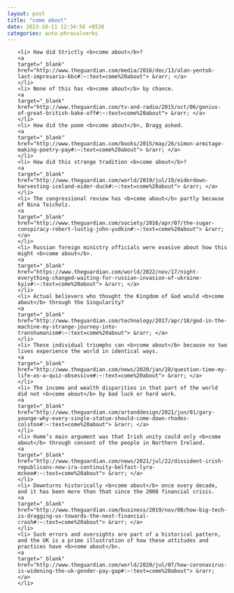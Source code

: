 ```yaml
---
layout: post
title: "come about"
date: 2023-10-11 12:34:56 +0530
categories: auto-phrasalverbs
---
```

<ol>

    <li> How did Strictly <b>come about</b>?
    <a 
    target="_blank" 
    href="http://www.theguardian.com/media/2016/dec/13/alan-yentob-last-impresario-bbc#:~:text=come%20about"> &rarr; </a>
    </li>
    <li> None of this has <b>come about</b> by chance.
    <a 
    target="_blank" 
    href="http://www.theguardian.com/tv-and-radio/2015/oct/06/genius-of-great-british-bake-off#:~:text=come%20about"> &rarr; </a>
    </li>
    <li> How did the poem <b>come about</b>, Bragg asked.
    <a 
    target="_blank" 
    href="http://www.theguardian.com/books/2015/may/26/simon-armitage-making-poetry-pay#:~:text=come%20about"> &rarr; </a>
    </li>
    <li> How did this strange tradition <b>come about</b>?
    <a 
    target="_blank" 
    href="http://www.theguardian.com/world/2019/jul/19/eiderdown-harvesting-iceland-eider-duck#:~:text=come%20about"> &rarr; </a>
    </li>
    <li> The congressional review has <b>come about</b> partly because of Nina Teicholz.
    <a 
    target="_blank" 
    href="http://www.theguardian.com/society/2016/apr/07/the-sugar-conspiracy-robert-lustig-john-yudkin#:~:text=come%20about"> &rarr; </a>
    </li>
    <li> Russian foreign ministry officials were evasive about how this might <b>come about</b>.
    <a 
    target="_blank" 
    href="https://www.theguardian.com/world/2022/nov/17/night-everything-changed-waiting-for-russian-invasion-of-ukraine-kyiv#:~:text=come%20about"> &rarr; </a>
    </li>
    <li> Actual believers who thought the Kingdom of God would <b>come about</b> through the Singularity?
    <a 
    target="_blank" 
    href="http://www.theguardian.com/technology/2017/apr/18/god-in-the-machine-my-strange-journey-into-transhumanism#:~:text=come%20about"> &rarr; </a>
    </li>
    <li> These individual triumphs can <b>come about</b> because no two lives experience the world in identical ways.
    <a 
    target="_blank" 
    href="http://www.theguardian.com/news/2020/jan/28/question-time-my-life-as-a-quiz-obsessive#:~:text=come%20about"> &rarr; </a>
    </li>
    <li> The income and wealth disparities in that part of the world did not <b>come about</b> by bad luck or hard work.
    <a 
    target="_blank" 
    href="http://www.theguardian.com/artanddesign/2021/jun/01/gary-younge-why-every-single-statue-should-come-down-rhodes-colston#:~:text=come%20about"> &rarr; </a>
    </li>
    <li> Hume’s main argument was that Irish unity could only <b>come about</b> through consent of the people in Northern Ireland.
    <a 
    target="_blank" 
    href="http://www.theguardian.com/news/2021/jul/22/dissident-irish-republicans-new-ira-continuity-belfast-lyra-mckee#:~:text=come%20about"> &rarr; </a>
    </li>
    <li> Downturns historically <b>come about</b> once every decade, and it has been more than that since the 2008 financial crisis.
    <a 
    target="_blank" 
    href="http://www.theguardian.com/business/2019/nov/08/how-big-tech-is-dragging-us-towards-the-next-financial-crash#:~:text=come%20about"> &rarr; </a>
    </li>
    <li> Such errors and oversights are part of a historical pattern, and the UK is a prime illustration of how these attitudes and practices have <b>come about</b>.
    <a 
    target="_blank" 
    href="http://www.theguardian.com/world/2020/jul/07/how-coronavirus-is-widening-the-uk-gender-pay-gap#:~:text=come%20about"> &rarr; </a>
    </li>